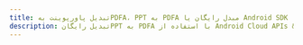 ---title: تبدیل پاورپوینت بهPDFA، PPT به PDFA مبدل رایگان یا Android SDKdescription: تبدیل رایگانPPT به PDFA با استفاده از Android Cloud APIs & SDK. همچنین اسناد Microsoft PowerPoint را در Cloud ایجاد، ویرایش و رندر کنید.---